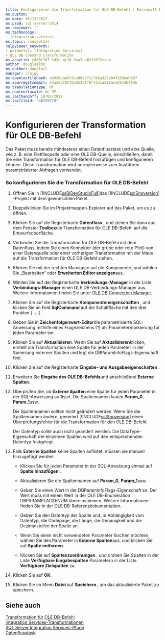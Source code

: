 ```yaml
---
title: Konfigurieren die Transformation für OLE DB-Befehl | Microsoft-Dokumentation
ms.custom: ''
ms.date: 06/13/2017
ms.prod: sql-server-2014
ms.reviewer: ''
ms.technology:
- integration-services
ms.topic: conceptual
helpviewer_keywords:
- parameters [Integration Services]
- OLE DB Command transformation
ms.assetid: c800f167-3d2e-4c10-8ba3-a02f1872ccea
author: douglaslms
ms.author: douglasl
manager: craigg
ms.openlocfilehash: e6926eae9c92a80e271c786a325e94f58b6ab647
ms.sourcegitcommit: 3da2edf82763852cff6772a1a282ace3034b4936
ms.translationtype: MT
ms.contentlocale: de-DE
ms.lasthandoff: 10/02/2018
ms.locfileid: "48229770"
---
```

# <a name="configure-the-ole-db-command-transformation"></a>Konfigurieren der Transformation für OLE DB-Befehl
  Das Paket muss bereits mindestens einen Datenflusstask und eine Quelle, wie z. B. eine Flatfilequelle oder eine OLE DB-Quelle, einschließen, damit Sie eine Transformation für OLE DB-Befehl hinzufügen und konfigurieren können. Diese Transformation wird normalerweise zum Ausführen parametrisierter Abfragen verwendet.  
  
### <a name="to-configure-the-ole-db-command-transformation"></a>So konfigurieren Sie die Transformation für OLE DB-Befehl  
  
1.  Öffnen Sie in [!INCLUDE[ssBIDevStudioFull](../includes/ssbidevstudiofull-md.md)]das [!INCLUDE[ssISnoversion](../includes/ssisnoversion-md.md)] -Projekt mit dem gewünschten Paket.  
  
2.  Doppelklicken Sie im Projektmappen-Explorer auf das Paket, um es zu öffnen.  
  
3.  Klicken Sie auf die Registerkarte **Datenfluss** , und ziehen Sie dann aus dem Fenster **Toolbox**die Transformation für OLE DB-Befehl auf die Entwurfsoberfläche.  
  
4.  Verbinden Sie die Transformation für OLE DB-Befehl mit dem Datenfluss, indem Sie einen Konnektor (der grüne oder rote Pfeil) von einer Datenquelle oder einer vorherigen Transformation mit der Maus auf die Transformation für OLE DB-Befehl ziehen.  
  
5.  Klicken Sie mit der rechten Maustaste auf die Komponente, und wählen Sie „Bearbeiten“ oder **Erweiterten Editor anzeigen**aus.  
  
6.  Wählen Sie auf der Registerkarte **Verbindungs-Manager** in der Liste **Verbindungs-Manager** einen OLE DB-Verbindungs-Manager aus. Weitere Informationen finden Sie unter [OLE DB Connection Manager](connection-manager/ole-db-connection-manager.md).  
  
7.  Klicken Sie auf die Registerkarte **Komponenteneigenschaften** , und klicken Sie im Feld **SqlCommand** auf die Schaltfläche mit den drei Punkten ( **…** ).  
  
8.  Geben Sie in **Zeichenfolgenwert-Editor**die parametrisierte SQL-Anweisung mithilfe eines Fragezeichens (?) als Parametermarkierung für jeden Parameter ein.  
  
9. Klicken Sie auf **Aktualisieren**. Wenn Sie auf **Aktualisieren**klicken, erstellt die Transformation eine Spalte für jeden Parameter in der Sammlung externer Spalten und legt die DBParamInfoFlags-Eigenschaft fest.  
  
10. Klicken Sie auf die Registerkarte **Eingabe- und Ausgabeeigenschaften** .  
  
11. Erweitern Sie **Eingabe des OLE DB-Befehls**und anschließend **Externe Spalten**.  
  
12. Überprüfen Sie, ob **Externe Spalten** eine Spalte für jeden Parameter in der SQL-Anweisung auflistet. Die Spaltennamen lauten **Param_0**, **Param_1**usw.  
  
     Die Spaltennamen sollten nicht geändert werden. Wenn Sie die Spaltennamen ändern, generiert [!INCLUDE[ssISnoversion](../includes/ssisnoversion-md.md)] einen Überprüfungsfehler für die Transformation für den OLE DB-Befehl.  
  
     Der Datentyp sollte auch nicht geändert werden. Die DataType-Eigenschaft der einzelnen Spalten wird auf den entsprechenden Datentyp festgelegt.  
  
13. Falls **Externe Spalten** keine Spalten auflistet, müssen sie manuell hinzugefügt werden.  
  
    -   Klicken Sie für jeden Parameter in der SQL-Anweisung einmal auf **Spalte hinzufügen** .  
  
    -   Aktualisieren Sie die Spaltennamen auf **Param_0**, **Param_1**usw.  
  
    -   Geben Sie einen Wert in der DBParamInfoFlags-Eigenschaft an. Der Wert muss mit einem Wert in der OLE DB-Enumeration DBPARAMFLAGSENUM übereinstimmen. Weitere Informationen finden Sie in der OLE DB-Referenzdokumentation.  
  
    -   Geben Sie den Datentyp der Spalte und, in Abhängigkeit vom Datentyp, die Codepage, die Länge, die Genauigkeit und die Dezimalstellen der Spalte an.  
  
    -   Wenn Sie einen nicht verwendeten Parameter löschen möchten, wählen Sie den Parameter in **Externe Spalten**aus, und klicken Sie auf **Spalte entfernen**.  
  
    -   Klicken Sie auf **Spaltenzuordnungen** , und ordnen Sie Spalten in der Liste **Verfügbare Eingabespalten** Parametern in der Liste **Verfügbare Zielspalten** zu.  
  
14. Klicken Sie auf **OK**.  
  
15. Klicken Sie im Menü **Datei** auf **Speichern** , um das aktualisierte Paket zu speichern.  
  
## <a name="see-also"></a>Siehe auch  
 [Transformation für OLE DB-Befehl](data-flow/transformations/ole-db-command-transformation.md)   
 [Integration Services-Transformationen](data-flow/transformations/integration-services-transformations.md)   
 [SQL Server Integration Services-Pfade](data-flow/integration-services-paths.md)   
 [Datenflusstask](control-flow/data-flow-task.md)  
  
  
